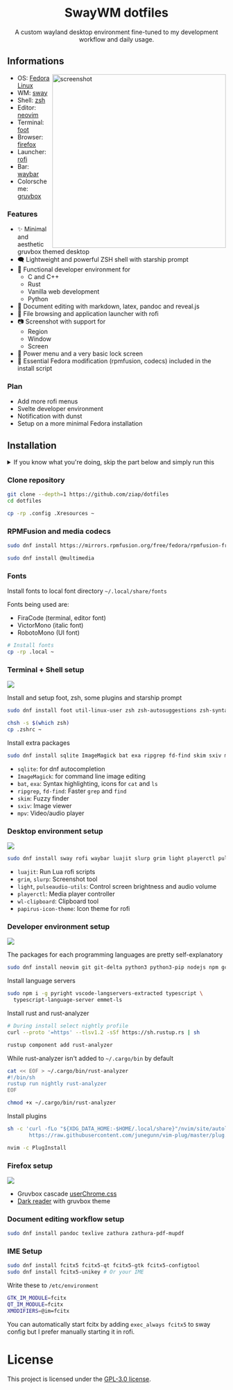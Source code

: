 <div align="center">

# SwayWM dotfiles

A custom wayland desktop environment fine-tuned to my development workflow and daily usage.

</div>

## Informations

<img alt="screenshot" align="right" width="400px" src="img/rice.png"/>

- OS: [Fedora Linux](https://getfedora.org/)
- WM: [sway](https://swaywm.org/)
- Shell: [zsh](https://www.zsh.org/)
- Editor: [neovim](https://neovim.io/)
- Terminal: [foot](https://codeberg.org/dnkl/foot/)
- Browser: [firefox](https://www.mozilla.org/en-US/firefox/)
- Launcher: [rofi](https://github.com/davatorium/rofi)
- Bar: [waybar](https://github.com/Alexays/Waybar)
- Colorscheme: [gruvbox](https://github.com/morhetz/gruvbox)

### Features

- ✨ Minimal and aesthetic gruvbox themed desktop
- 🗨️ Lightweight and powerful ZSH shell with starship prompt
- 🚀 Functional developer environment for
    + C and C++
    + Rust
    + Vanilla web development
    + Python
- 📄 Document editing with markdown, latex, pandoc and reveal.js
- 📁 File browsing and application launcher with rofi
- 📷 Screenshot with support for
    + Region
    + Window
    + Screen
- 🔌 Power menu and a very basic lock screen
- 🔧 Essential Fedora modification (rpmfusion, codecs) included in the install script

### Plan

- Add more rofi menus
- Svelte developer environment
- Notification with dunst
- Setup on a more minimal Fedora installation

## Installation

<details><summary>If you know what you're doing, skip the part below and simply run this</summary>

```bash
git clone --depth=1 https://github.com/ziap/dotfiles
cd dotfiles

sudo dnf install https://mirrors.rpmfusion.org/free/fedora/rpmfusion-free-release-$(rpm -E %fedora).noarch.rpm
sudo dnf install @multimedia

sudo dnf install ImageMagick bat cargo clang-tools-extra exa fcitx5-configtool \
  fcitx5-gtk fcitx5-qt fcitx5-unikey fd-find foot gcc gcc-c++ git git-delta \
  grim light luajit mpv neovim nodejs npm pandoc papirus-icon-theme playerctl \
  pulseaudio-utils python3 python3-pip ripgrep rofi rust rust-analyzer skim \
  slurp sqlite starship sway sxiv texlive util-linux-user waybar wl-clipboard \
  zathura zathura-pdf-mupdf zsh zsh-autosuggestions zsh-syntax-highlighting

sudo npm i -g pyright vscode-langservers-extracted typescript \
  typescript-language-server emmet-ls

cp -rp .local .config .zshrc .Xresources ~
chsh -s $(which zsh)

sh -c 'curl -fLo "${XDG_DATA_HOME:-$HOME/.local/share}"/nvim/site/autoload/plug.vim --create-dirs \
       https://raw.githubusercontent.com/junegunn/vim-plug/master/plug.vim'

nvim -c PlugInstall
```

</details>

### Clone repository

```bash
git clone --depth=1 https://github.com/ziap/dotfiles
cd dotfiles

cp -rp .config .Xresources ~
```

### RPMFusion and media codecs

```bash
sudo dnf install https://mirrors.rpmfusion.org/free/fedora/rpmfusion-free-release-$(rpm -E %fedora).noarch.rpm

sudo dnf install @multimedia
```

### Fonts

Install fonts to local font directory `~/.local/share/fonts`

Fonts being used are:
  - FiraCode (terminal, editor font)
  - VictorMono (italic font)
  - RobotoMono (UI font)

```bash
# Install fonts
cp -rp .local ~
```

### Terminal + Shell setup

![](img/terminal.png)

Install and setup foot, zsh, some plugins and starship prompt

```bash
sudo dnf install foot util-linux-user zsh zsh-autosuggestions zsh-syntax-highlighting starship

chsh -s $(which zsh)
cp .zshrc ~ 
```

Install extra packages

```bash
sudo dnf install sqlite ImageMagick bat exa ripgrep fd-find skim sxiv mpv
```

- `sqlite`: for dnf autocompletion
- `ImageMagick`: for command line image editing
- `bat`, `exa`: Syntax highlighting, icons for `cat` and `ls`
- `ripgrep`, `fd-find`: Faster `grep` and `find`
- `skim`: Fuzzy finder
- `sxiv`: Image viewer
- `mpv`: Video/audio player

### Desktop environment setup

![](img/desktop.png)

```bash
sudo dnf install sway rofi waybar luajit slurp grim light playerctl pulseaudio-utils wl-clipboard papirus-icon-theme
```

- `luajit`: Run Lua rofi scripts
- `grim`, `slurp`: Screenshot tool
- `light`, `pulseaudio-utils`: Control screen brightness and audio volume
- `playerctl`: Media player controller
- `wl-clipboard`: Clipboard tool
- `papirus-icon-theme`: Icon theme for rofi

### Developer environment setup

![](img/vim.png)

The packages for each programming languages are pretty self-explanatory

```bash
sudo dnf install neovim git git-delta python3 python3-pip nodejs npm gcc gcc-c++ clang-tools-extra
```

Install language servers

```bash
sudo npm i -g pyright vscode-langservers-extracted typescript \
  typescript-language-server emmet-ls
```

Install rust and rust-analyzer

```bash
# During install select nightly profile
curl --proto '=https' --tlsv1.2 -sSf https://sh.rustup.rs | sh

rustup component add rust-analyzer
```

While rust-analyzer isn't added to `~/.cargo/bin` by default

```bash
cat << EOF > ~/.cargo/bin/rust-analyzer
#!/bin/sh
rustup run nightly rust-analyzer
EOF

chmod +x ~/.cargo/bin/rust-analyzer
```

Install plugins

```bash
sh -c 'curl -fLo "${XDG_DATA_HOME:-$HOME/.local/share}"/nvim/site/autoload/plug.vim --create-dirs \
       https://raw.githubusercontent.com/junegunn/vim-plug/master/plug.vim'

nvim -c PlugInstall
```

### Firefox setup

![](img/firefox.png)

- Gruvbox cascade [userChrome.css](https://gist.github.com/ziap/be9576c3bcdcb7de6b47a2ba45aa3725)
- [Dark reader](https://darkreader.org/) with gruvbox theme

### Document editing workflow setup

```bash
sudo dnf install pandoc texlive zathura zathura-pdf-mupdf
```

### IME Setup

```bash
sudo dnf install fcitx5 fcitx5-qt fcitx5-gtk fcitx5-configtool
sudo dnf install fcitx5-unikey # Or your IME
```

Write these to `/etc/environment`

```bash
GTK_IM_MODULE=fcitx
QT_IM_MODULE=fcitx
XMODIFIERS=@im=fcitx
```

You can automatically start fcitx by adding `exec_always fcitx5` to sway config but I prefer manually starting it in rofi.

# License

This project is licensed under the [GPL-3.0 license](LICENSE).
